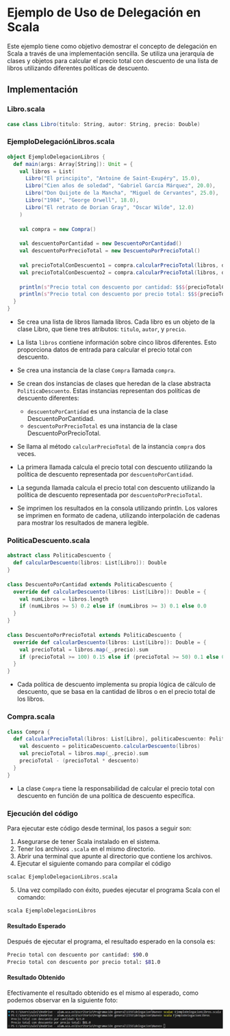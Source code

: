 # Ejemplo de Uso de Delegación en Scala

Este ejemplo tiene como objetivo demostrar el concepto de delegación en Scala a través de una implementación sencilla. Se utiliza una jerarquía de clases y objetos para calcular el precio total con descuento de una lista de libros utilizando diferentes políticas de descuento.


## Implementación

### Libro.scala

```scala
case class Libro(titulo: String, autor: String, precio: Double)
```


### EjemploDelegaciónLibros.scala
```scala
object EjemploDelegacionLibros {
  def main(args: Array[String]): Unit = {
    val libros = List(
      Libro("El principito", "Antoine de Saint-Exupéry", 15.0),
      Libro("Cien años de soledad", "Gabriel García Márquez", 20.0),
      Libro("Don Quijote de la Mancha", "Miguel de Cervantes", 25.0),
      Libro("1984", "George Orwell", 18.0),
      Libro("El retrato de Dorian Gray", "Oscar Wilde", 12.0)
    )

    val compra = new Compra()

    val descuentoPorCantidad = new DescuentoPorCantidad()
    val descuentoPorPrecioTotal = new DescuentoPorPrecioTotal()

    val precioTotalConDescuento1 = compra.calcularPrecioTotal(libros, descuentoPorCantidad)
    val precioTotalConDescuento2 = compra.calcularPrecioTotal(libros, descuentoPorPrecioTotal)

    println(s"Precio total con descuento por cantidad: $$${precioTotalConDescuento1}")
    println(s"Precio total con descuento por precio total: $$${precioTotalConDescuento2}")
  }
}
```


* Se crea una lista de libros llamada libros. Cada libro es un objeto de la clase Libro, que tiene tres atributos: `titulo`, `autor`, y `precio`.
* La lista `libros` contiene información sobre cinco libros diferentes. Esto proporciona datos de entrada para calcular el precio total con descuento.
* Se crea una instancia de la clase `Compra` llamada `compra`.
* Se crean dos instancias de clases que heredan de la clase abstracta `PoliticaDescuento`. Estas instancias representan dos políticas de descuento diferentes:
    * `descuentoPorCantidad` es una instancia de la clase DescuentoPorCantidad.
    * `descuentoPorPrecioTotal` es una instancia de la clase DescuentoPorPrecioTotal.

* Se llama al método `calcularPrecioTotal` de la instancia `compra` dos veces.
* La primera llamada calcula el precio total con descuento utilizando la política de descuento representada por `descuentoPorCantidad`.
* La segunda llamada calcula el precio total con descuento utilizando la política de descuento representada por `descuentoPorPrecioTotal`.
* Se imprimen los resultados en la consola utilizando println. Los valores se imprimen en formato de cadena, utilizando interpolación de cadenas para mostrar los resultados de manera legible.


### PoliticaDescuento.scala
```scala
abstract class PoliticaDescuento {
  def calcularDescuento(libros: List[Libro]): Double
}

class DescuentoPorCantidad extends PoliticaDescuento {
  override def calcularDescuento(libros: List[Libro]): Double = {
    val numLibros = libros.length
    if (numLibros >= 5) 0.2 else if (numLibros >= 3) 0.1 else 0.0
  }
}

class DescuentoPorPrecioTotal extends PoliticaDescuento {
  override def calcularDescuento(libros: List[Libro]): Double = {
    val precioTotal = libros.map(_.precio).sum
    if (precioTotal >= 100) 0.15 else if (precioTotal >= 50) 0.1 else 0.05
  }
}
```


* Cada política de descuento implementa su propia lógica de cálculo de descuento, que se basa en la cantidad de libros o en el precio total de los libros.


### Compra.scala

```scala
class Compra {
  def calcularPrecioTotal(libros: List[Libro], politicaDescuento: PoliticaDescuento): Double = {
    val descuento = politicaDescuento.calcularDescuento(libros)
    val precioTotal = libros.map(_.precio).sum
    precioTotal - (precioTotal * descuento)
  }
}
```


* La clase `Compra` tiene la responsabilidad de calcular el precio total con descuento en función de una política de descuento específica.


### Ejecución del código
Para ejecutar este código desde terminal, los pasos a seguir son:
1. Asegurarse de tener Scala instalado en el sistema.
2. Tener los archivos `.scala` en el mismo directorio.
3. Abrir una terminal que apunte al directorio que contiene los archivos.
4. Ejecutar el siguiente comando para compilar el código
```bash
scalac EjemploDelegacionLibros.scala
```
5. Una vez compilado con éxito, puedes ejecutar el programa Scala con el comando:
```bash
scala EjemploDelegacionLibros
```

#### Resultado Esperado

Después de ejecutar el programa, el resultado esperado en la consola es:
```bash
Precio total con descuento por cantidad: $90.0
Precio total con descuento por precio total: $81.0
```

#### Resultado Obtenido

Efectivamente el resultado obtenido es el mismo al esperado, como podemos observar en la siguiente foto:

![Resultado de la ejecución del ejemplo](Imagen.png "Resultado")